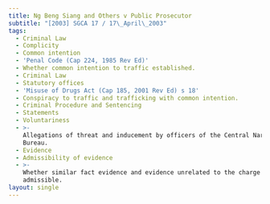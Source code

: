 ```yaml
---
title: Ng Beng Siang and Others v Public Prosecutor
subtitle: "[2003] SGCA 17 / 17\_April\_2003"
tags:
  - Criminal Law
  - Complicity
  - Common intention
  - 'Penal Code (Cap 224, 1985 Rev Ed)'
  - Whether common intention to traffic established.
  - Criminal Law
  - Statutory offices
  - 'Misuse of Drugs Act (Cap 185, 2001 Rev Ed) s 18'
  - Conspiracy to traffic and trafficking with common intention.
  - Criminal Procedure and Sentencing
  - Statements
  - Voluntariness
  - >-
    Allegations of threat and inducement by officers of the Central Narcotics
    Bureau.
  - Evidence
  - Admissibility of evidence
  - >-
    Whether similar fact evidence and evidence unrelated to the charge
    admissible.
layout: single
---
```


